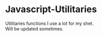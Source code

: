 # Javascript-Utilitaries
Utilitaries functions I use a lot for my shet.\
Will be updated sometimes.
